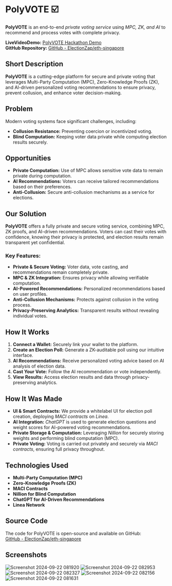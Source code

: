 # PolyVOTE ☑️
**PolyVOTE** is an end-to-end *private voting service* using *MPC, ZK, and AI* to recommend and process votes with complete privacy.

**LiveVideoDemo:** [PolyVOTE Hackathon Demo](https://hackathon.project.io)  
**GitHub Repository:** [GitHub - ElectionZap/eth-singapore](https://github.com/ElectionZap/eth-singapore)


## Short Description
**PolyVOTE** is a cutting-edge platform for secure and private voting that leverages Multi-Party Computation (MPC), Zero-Knowledge Proofs (ZK), and AI-driven personalized voting recommendations to ensure privacy, prevent collusion, and enhance voter decision-making.

## Problem
Modern voting systems face significant challenges, including:
- **Collusion Resistance:** Preventing coercion or incentivized voting.
- **Blind Computation:** Keeping voter data private while computing election results securely.

## Opportunities
- **Private Computation:** Use of MPC allows sensitive vote data to remain private during computation.
- **AI Recommendations:** Voters can receive tailored recommendations based on their preferences.
- **Anti-Collusion:** Secure anti-collusion mechanisms as a service for elections.

## Our Solution
**PolyVOTE** offers a fully private and secure voting service, combining MPC, ZK proofs, and AI-driven recommendations. Voters can cast their votes with confidence, knowing their privacy is protected, and election results remain transparent yet confidential.

### Key Features:
- **Private & Secure Voting:** Voter data, vote casting, and recommendations remain completely private.
- **MPC & ZK Integration:** Ensures privacy while allowing verifiable computation.
- **AI-Powered Recommendations:** Personalized recommendations based on user profiles.
- **Anti-Collusion Mechanisms:** Protects against collusion in the voting process.
- **Privacy-Preserving Analytics:** Transparent results without revealing individual votes.

## How It Works
1. **Connect a Wallet:** Securely link your wallet to the platform.
2. **Create an Election Poll:** Generate a ZK-auditable poll using our intuitive interface.
3. **AI Recommendations:** Receive personalized voting advice based on AI analysis of election data.
4. **Cast Your Vote:** Follow the AI recommendation or vote independently.
5. **View Results:** Access election results and data through privacy-preserving analytics.

## How It Was Made
- **UI & Smart Contracts:** We provide a whitelabel UI for election poll creation, deploying *MACI contracts* on *Linea*.
- **AI Integration:** *ChatGPT* is used to generate election questions and weight scores for AI-powered voting recommendations.
- **Private Storage & Computation:** Leveraging *Nillion* for securely storing weights and performing blind computation (MPC).
- **Private Voting:** Voting is carried out privately and securely via *MACI contracts*, ensuring full privacy throughout.

## Technologies Used
- **Multi-Party Computation (MPC)**
- **Zero-Knowledge Proofs (ZK)**
- **MACI Contracts**
- **Nillion for Blind Computation**
- **ChatGPT for AI-Driven Recommendations**
- **Linea Network**

## Source Code
The code for PolyVOTE is open-source and available on GitHub:  
[GitHub - ElectionZap/eth-singapore](https://github.com/ElectionZap/eth-singapore)

## Screenshots
![Screenshot 2024-09-22 081920](https://github.com/user-attachments/assets/ec0d6b31-da95-4a23-a1e5-3f75b6a9b69c)
![Screenshot 2024-09-22 082953](https://github.com/user-attachments/assets/446d6acc-5ce9-492f-a12b-5c154fdd0fe8)
![Screenshot 2024-09-22 082327](https://github.com/user-attachments/assets/552a6110-b10a-4d0a-846f-177ee890792a)
![Screenshot 2024-09-22 082156](https://github.com/user-attachments/assets/552a1cc8-c7a4-4703-9444-273c4ee70e63)
![Screenshot 2024-09-22 081631](https://github.com/user-attachments/assets/0b5307ed-1609-4ab3-ad06-049261666da1)

